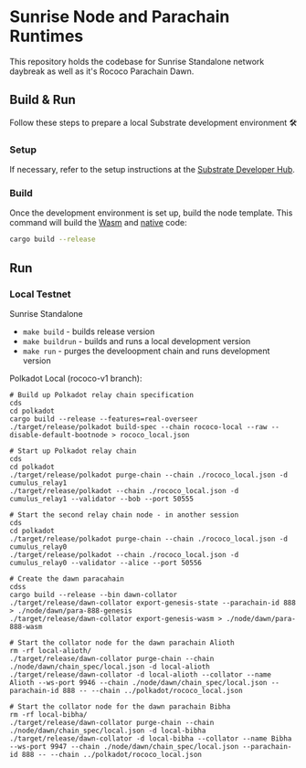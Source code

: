 # Sunrise Node and Parachain Runtimes

This repository holds the codebase for Sunrise Standalone network daybreak as well as it's Rococo Parachain Dawn.


## Build & Run

Follow these steps to prepare a local Substrate development environment :hammer_and_wrench:

### Setup

If necessary, refer to the setup instructions at the
[Substrate Developer Hub](https://substrate.dev/docs/en/knowledgebase/getting-started/#manual-installation).

### Build

Once the development environment is set up, build the node template. This command will build the
[Wasm](https://substrate.dev/docs/en/knowledgebase/advanced/executor#wasm-execution) and
[native](https://substrate.dev/docs/en/knowledgebase/advanced/executor#native-execution) code:

```bash
cargo build --release
```
## Run

### Local Testnet

Sunrise Standalone

- `make build` - builds release version
- `make buildrun` - builds and runs a local development version
- `make run` - purges the develoopment chain and runs development version


Polkadot Local (rococo-v1 branch):
```
# Build up Polkadot relay chain specification
cds
cd polkadot
cargo build --release --features=real-overseer
./target/release/polkadot build-spec --chain rococo-local --raw --disable-default-bootnode > rococo_local.json

# Start up Polkadot relay chain
cds
cd polkadot
./target/release/polkadot purge-chain --chain ./rococo_local.json -d cumulus_relay1
./target/release/polkadot --chain ./rococo_local.json -d cumulus_relay1 --validator --bob --port 50555

# Start the second relay chain node - in another session
cds
cd polkadot
./target/release/polkadot purge-chain --chain ./rococo_local.json -d cumulus_relay0
./target/release/polkadot --chain ./rococo_local.json -d cumulus_relay0 --validator --alice --port 50556

# Create the dawn paracahain
cdss
cargo build --release --bin dawn-collator
./target/release/dawn-collator export-genesis-state --parachain-id 888 > ./node/dawn/para-888-genesis
./target/release/dawn-collator export-genesis-wasm > ./node/dawn/para-888-wasm

# Start the collator node for the dawn parachain Alioth
rm -rf local-alioth/
./target/release/dawn-collator purge-chain --chain ./node/dawn/chain_spec/local.json -d local-alioth
./target/release/dawn-collator -d local-alioth --collator --name Alioth --ws-port 9946 --chain ./node/dawn/chain_spec/local.json --parachain-id 888 -- --chain ../polkadot/rococo_local.json

# Start the collator node for the dawn parachain Bibha
rm -rf local-bibha/
./target/release/dawn-collator purge-chain --chain ./node/dawn/chain_spec/local.json -d local-bibha
./target/release/dawn-collator -d local-bibha --collator --name Bibha --ws-port 9947 --chain ./node/dawn/chain_spec/local.json --parachain-id 888 -- --chain ../polkadot/rococo_local.json

```
